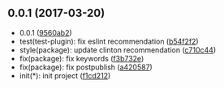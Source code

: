 <a name="0.0.1"></a>
## 0.0.1 (2017-03-20)

* 0.0.1 ([9560ab2](https://github.com/GitScrum/posthtml-class-to-css-module/commit/9560ab2))
* test(test-plugin): fix eslint recommendation ([b54f2f2](https://github.com/GitScrum/posthtml-class-to-css-module/commit/b54f2f2))
* style(package): update clinton recommendation ([c710c44](https://github.com/GitScrum/posthtml-class-to-css-module/commit/c710c44))
* fix(package): fix keywords ([f3b732e](https://github.com/GitScrum/posthtml-class-to-css-module/commit/f3b732e))
* fix(package): fix postpublish ([a420587](https://github.com/GitScrum/posthtml-class-to-css-module/commit/a420587))
* init(*): init project ([f1cd212](https://github.com/GitScrum/posthtml-class-to-css-module/commit/f1cd212))



